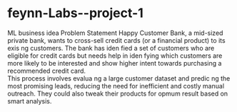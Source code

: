 # feynn-Labs--project-1
ML business idea
Problem Statement 
Happy Customer Bank, a mid-sized private bank, wants to cross-sell credit cards (or a financial 
product) to its exis ng customers. The bank has iden fied a set of customers who are eligible for 
credit cards but needs help in iden fying which customers are more likely to be interested and show 
higher intent towards purchasing a recommended credit card.  
This process involves evalua ng a large customer dataset and predic ng the most promising leads, 
reducing the need for inefficient and costly manual outreach. 
They could also tweak their products for opmum result based on smart analysis.
